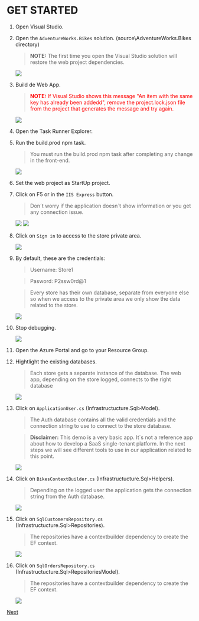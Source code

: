 # GET STARTED

1. Open Visual Studio.

1. Open the `AdventureWorks.Bikes` solution. (source\AdventureWorks.Bikes directory)

    > **NOTE:** The first time you open the Visual Studio solution will restore the web project dependencies. 

    ![](img/image20.jpg)

1. Build de Web App. 

    > <span style="color:red">**NOTE:** If Visual Studio shows this message "An item with the same key has already been addedd", remove the project.lock.json file from the project that generates the message and try again.</span>

    ![](img/image21.jpg)

1. Open the Task Runner Explorer. 

1. Run the build.prod npm task.

    > You must run the build.prod npm task after completing any change in the front-end.

    ![](img/image22.jpg)

1. Set the web project as StartUp project. 
1. Click on F5 or in the `IIS Express` button. 

    > Don´t worry if the application doesn´t show information or you get any connection issue.  

    ![](img/image23.jpg)
    ![](img/image24.jpg)

1. Click on `Sign in` to access to the store private area. 

    ![](img/image25.jpg)

1. By default, these are the credentials: 
    > Username: Store1 

    > Pasword: P2ssw0rd@1 

    > Every store has their own database, separate from everyone else so when we access to the private area we only show the data related to the store. 

    ![](img/image26.jpg)

1. Stop debugging. 

    ![](img/image27.jpg)

1. Open the Azure Portal and go to your Resource Group. 

1. Hightlight the existing databases. 

    > Each store gets a separate instance of the database. 
    The web app, depending on the store logged, connects to the right database

    ![](img/image14.jpg)

1. Click on `ApplicationUser.cs` (Infrastructucture.Sql>Model).

    > The Auth database contains all the valid credentials and the connection string to use to connect to the store database. 
    
    > **Disclaimer:** This demo is a very basic app. It´s not a reference app about how to develop a SaaS single-tenant platform. In the next steps we will see different tools to use in our application related to this point. 

    ![](img/image28.jpg)

1. Click on `BikesContextBuilder.cs` (Infrastructucture.Sql>Helpers).

    > Depending on the logged user the application gets the connection string from the Auth database. 

    ![](img/image29.jpg)

1. Click on `SqlCustomersRepository.cs` (Infrastructucture.Sql>Repositories).

    > The repositories have a contextbuilder dependency to create the EF context. 

    ![](img/image30.jpg)

1. Click on `SqlOrdersRepository.cs` (Infrastructucture.Sql>RepositoriesModel).

    > The repositories have a contextbuilder dependency to create the EF context. 

    ![](img/image31.jpg)

<a href="2.VerticalScaling.md">Next</a>

